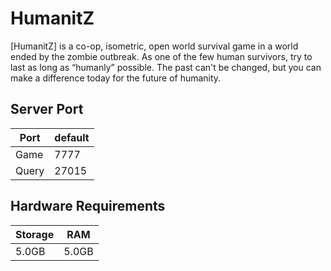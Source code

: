 # HumanitZ
[HumanitZ] is a co-op, isometric, open world survival game in a world ended by the zombie outbreak. As one of the few human survivors, try to last as long as “humanly” possible. The past can't be changed, but you can make a difference today for the future of humanity.

## Server Port
| Port    | default |
|---------|---------|
| Game    | 7777    |
| Query   | 27015   |

## Hardware Requirements
| Storage | RAM     |
|---------|---------|
| 5.0GB   | 5.0GB   |

